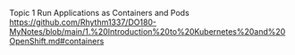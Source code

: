 Topic 1 Run Applications as Containers and Pods
https://github.com/Rhythm1337/DO180-MyNotes/blob/main/1.%20Introduction%20to%20Kubernetes%20and%20OpenShift.md#containers

